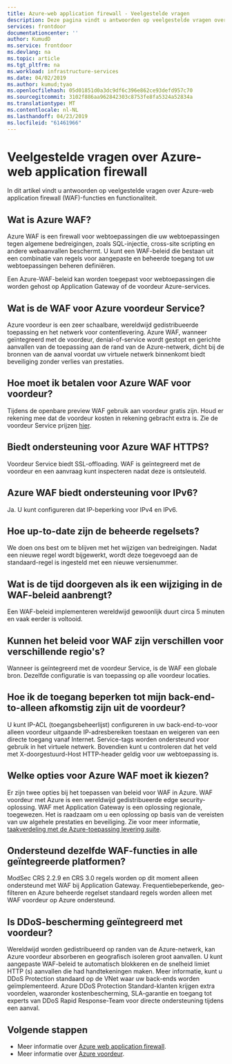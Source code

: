 ```yaml
---
title: Azure-web application firewall - Veelgestelde vragen
description: Deze pagina vindt u antwoorden op veelgestelde vragen over Azure voordeur Service
services: frontdoor
documentationcenter: ''
author: KumudD
ms.service: frontdoor
ms.devlang: na
ms.topic: article
ms.tgt_pltfrm: na
ms.workload: infrastructure-services
ms.date: 04/02/2019
ms.author: kumud;tyao
ms.openlocfilehash: 05d01851d0a3dc9df6c396e862ce93defd957c70
ms.sourcegitcommit: 3102f886aa962842303c8753fe8fa5324a52834a
ms.translationtype: MT
ms.contentlocale: nl-NL
ms.lasthandoff: 04/23/2019
ms.locfileid: "61461966"
---
```

# <a name="frequently-asked-questions-for-azure-web-application-firewall"></a>Veelgestelde vragen over Azure-web application firewall

In dit artikel vindt u antwoorden op veelgestelde vragen over Azure-web application firewall (WAF)-functies en functionaliteit. 

## <a name="what-is-azure-waf"></a>Wat is Azure WAF?

Azure WAF is een firewall voor webtoepassingen die uw webtoepassingen tegen algemene bedreigingen, zoals SQL-injectie, cross-site scripting en andere webaanvallen beschermt. U kunt een WAF-beleid die bestaan uit een combinatie van regels voor aangepaste en beheerde toegang tot uw webtoepassingen beheren definiëren.

Een Azure-WAF-beleid kan worden toegepast voor webtoepassingen die worden gehost op Application Gateway of de voordeur Azure-services.

## <a name="what-is-waf-for-azure-front-door-service"></a>Wat is de WAF voor Azure voordeur Service? 

Azure voordeur is een zeer schaalbare, wereldwijd gedistribueerde toepassing en het netwerk voor contentlevering. Azure WAF, wanneer geïntegreerd met de voordeur, denial-of-service wordt gestopt en gerichte aanvallen van de toepassing aan de rand van de Azure-netwerk, dicht bij de bronnen van de aanval voordat uw virtuele netwerk binnenkomt biedt beveiliging zonder verlies van prestaties.

## <a name="how-will-i-be-charged-for-azure-waf-for-front-door"></a>Hoe moet ik betalen voor Azure WAF voor voordeur?
Tijdens de openbare preview WAF gebruik aan voordeur gratis zijn. Houd er rekening mee dat de voordeur kosten in rekening gebracht extra is. Zie de voordeur Service prijzen [hier](https://azure.microsoft.com/pricing/details/frontdoor/).

## <a name="does-azure-waf-support-https"></a>Biedt ondersteuning voor Azure WAF HTTPS?

Voordeur Service biedt SSL-offloading. WAF is geïntegreerd met de voordeur en een aanvraag kunt inspecteren nadat deze is ontsleuteld.

## <a name="does-azure-waf-support-ipv6"></a>Azure WAF biedt ondersteuning voor IPv6?

Ja. U kunt configureren dat IP-beperking voor IPv4 en IPv6.

## <a name="how-up-to-date-are-the-managed-rule-sets"></a>Hoe up-to-date zijn de beheerde regelsets?

We doen ons best om te blijven met het wijzigen van bedreigingen. Nadat een nieuwe regel wordt bijgewerkt, wordt deze toegevoegd aan de standaard-regel is ingesteld met een nieuwe versienummer.

## <a name="what-is-the-propagation-time-if-i-make-a-change-to-my-waf-policy"></a>Wat is de tijd doorgeven als ik een wijziging in de WAF-beleid aanbrengt?

Een WAF-beleid implementeren wereldwijd gewoonlijk duurt circa 5 minuten en vaak eerder is voltooid.

## <a name="can-waf-policies-be-different-for-different-regions"></a>Kunnen het beleid voor WAF zijn verschillen voor verschillende regio's?

Wanneer is geïntegreerd met de voordeur Service, is de WAF een globale bron. Dezelfde configuratie is van toepassing op alle voordeur locaties.
 
## <a name="how-do-i-limit-access-to-my-back-end-to-be-from-front-door-only"></a>Hoe ik de toegang beperken tot mijn back-end-to-alleen afkomstig zijn uit de voordeur?

U kunt IP-ACL (toegangsbeheerlijst) configureren in uw back-end-to-voor alleen voordeur uitgaande IP-adresbereiken toestaan en weigeren van een directe toegang vanaf Internet. Service-tags worden ondersteund voor gebruik in het virtuele netwerk. Bovendien kunt u controleren dat het veld met X-doorgestuurd-Host HTTP-header geldig voor uw webtoepassing is.




## <a name="which-azure-waf-options-should-i-choose"></a>Welke opties voor Azure WAF moet ik kiezen?

Er zijn twee opties bij het toepassen van beleid voor WAF in Azure. WAF voordeur met Azure is een wereldwijd gedistribueerde edge security-oplossing. WAF met Application Gateway is een oplossing regionale, toegewezen. Het is raadzaam om u een oplossing op basis van de vereisten van uw algehele prestaties en beveiliging. Zie voor meer informatie, [taakverdeling met de Azure-toepassing levering suite](https://docs.microsoft.com/azure/frontdoor/front-door-lb-with-azure-app-delivery-suite).


## <a name="do-you-support-same-waf-features-in-all-integrated-platforms"></a>Ondersteund dezelfde WAF-functies in alle geïntegreerde platformen?

ModSec CRS 2.2.9 en CRS 3.0 regels worden op dit moment alleen ondersteund met WAF bij Application Gateway. Frequentiebeperkende, geo-filteren en Azure beheerde regelset standaard regels worden alleen met WAF voordeur op Azure ondersteund.

## <a name="is-ddos-protection-integrated-with-front-door"></a>Is DDoS-bescherming geïntegreerd met voordeur? 

Wereldwijd worden gedistribueerd op randen van de Azure-netwerk, kan Azure voordeur absorberen en geografisch isoleren groot aanvallen. U kunt aangepaste WAF-beleid te automatisch blokkeren en de snelheid limiet HTTP (s) aanvallen die had handtekeningen maken. Meer informatie, kunt u DDoS Protection standaard op de VNet waar uw back-ends worden geïmplementeerd. Azure DDoS Protection Standard-klanten krijgen extra voordelen, waaronder kostenbescherming, SLA-garantie en toegang tot experts van DDoS Rapid Response-Team voor directe ondersteuning tijdens een aanval. 

## <a name="next-steps"></a>Volgende stappen

- Meer informatie over [Azure web application firewall](waf-overview.md).
- Meer informatie over [Azure voordeur](front-door-overview.md).
